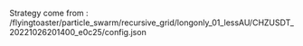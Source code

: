 Strategy come from : /flyingtoaster/particle_swarm/recursive_grid/longonly_01_lessAU/CHZUSDT_20221026201400_e0c25/config.json